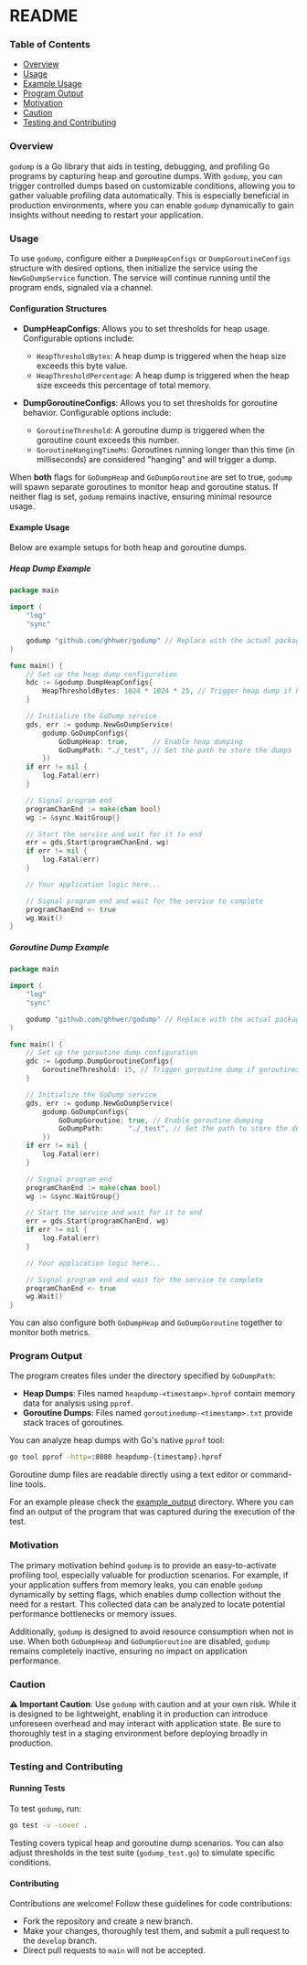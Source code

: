 # README

### Table of Contents
- [Overview](#overview)
- [Usage](#usage)
- [Example Usage](#example-usage)
- [Program Output](#program-output)
- [Motivation](#motivation)
- [Caution](#caution)
- [Testing and Contributing](#testing-and-contributing)

### Overview
`godump` is a Go library that aids in testing, debugging, and profiling Go programs by capturing heap and goroutine dumps. With `godump`, you can trigger controlled dumps based on customizable conditions, allowing you to gather valuable profiling data automatically. This is especially beneficial in production environments, where you can enable `godump` dynamically to gain insights without needing to restart your application.

### Usage
To use `godump`, configure either a `DumpHeapConfigs` or `DumpGoroutineConfigs` structure with desired options, then initialize the service using the `NewGoDumpService` function. The service will continue running until the program ends, signaled via a channel.

#### Configuration Structures
- **DumpHeapConfigs**: Allows you to set thresholds for heap usage. Configurable options include:
  - `HeapThresholdBytes`: A heap dump is triggered when the heap size exceeds this byte value.
  - `HeapThresholdPercentage`: A heap dump is triggered when the heap size exceeds this percentage of total memory.

- **DumpGoroutineConfigs**: Allows you to set thresholds for goroutine behavior. Configurable options include:
  - `GoroutineThreshold`: A goroutine dump is triggered when the goroutine count exceeds this number.
  - `GoroutineHangingTimeMs`: Goroutines running longer than this time (in milliseconds) are considered "hanging" and will trigger a dump.

When **both** flags for `GoDumpHeap` and `GoDumpGoroutine` are set to true, `godump` will spawn separate goroutines to monitor heap and goroutine status. If neither flag is set, `godump` remains inactive, ensuring minimal resource usage.

#### Example Usage
Below are example setups for both heap and goroutine dumps. 

##### Heap Dump Example
```go
package main

import (
	"log"
	"sync"

	godump "github.com/ghhwer/godump" // Replace with the actual package name
)

func main() {
	// Set up the heap dump configuration
	hdc := &godump.DumpHeapConfigs{
		HeapThresholdBytes: 1024 * 1024 * 25, // Trigger heap dump if heap exceeds 25 MB
	}

	// Initialize the GoDump service
	gds, err := godump.NewGoDumpService(
		godump.GoDumpConfigs{
			GoDumpHeap: true,      // Enable heap dumping
			GoDumpPath: "./_test", // Set the path to store the dumps
		})
	if err != nil {
		log.Fatal(err)
	}

	// Signal program end
	programChanEnd := make(chan bool)
	wg := &sync.WaitGroup{}

	// Start the service and wait for it to end
	err = gds.Start(programChanEnd, wg)
	if err != nil {
		log.Fatal(err)
	}

	// Your application logic here...

	// Signal program end and wait for the service to complete
	programChanEnd <- true
	wg.Wait()
}
```

##### Goroutine Dump Example
```go
package main

import (
	"log"
	"sync"

	godump "github.com/ghhwer/godump" // Replace with the actual package name
)

func main() {
	// Set up the goroutine dump configuration
	gdc := &godump.DumpGoroutineConfigs{
		GoroutineThreshold: 15, // Trigger goroutine dump if goroutines exceed this count
	}

	// Initialize the GoDump service
	gds, err := godump.NewGoDumpService(
		godump.GoDumpConfigs{
			GoDumpGoroutine: true, // Enable goroutine dumping
			GoDumpPath:      "./_test", // Set the path to store the dumps
		})
	if err != nil {
		log.Fatal(err)
	}

	// Signal program end
	programChanEnd := make(chan bool)
	wg := &sync.WaitGroup{}

	// Start the service and wait for it to end
	err = gds.Start(programChanEnd, wg)
	if err != nil {
		log.Fatal(err)
	}

	// Your application logic here...

	// Signal program end and wait for the service to complete
	programChanEnd <- true
	wg.Wait()
}
```

You can also configure both `GoDumpHeap` and `GoDumpGoroutine` together to monitor both metrics.

### Program Output
The program creates files under the directory specified by `GoDumpPath`:
- **Heap Dumps**: Files named `heapdump-<timestamp>.hprof` contain memory data for analysis using `pprof`.
- **Goroutine Dumps**: Files named `goroutinedump-<timestamp>.txt` provide stack traces of goroutines.

You can analyze heap dumps with Go's native `pprof` tool:
```bash
go tool pprof -http=:8080 heapdump-{timestamp}.hprof
```

Goroutine dump files are readable directly using a text editor or command-line tools.

For an example please check the [example_output](example_output) directory. Where you can find an output of the program that was captured during the execution of the test.

### Motivation
The primary motivation behind `godump` is to provide an easy-to-activate profiling tool, especially valuable for production scenarios. For example, if your application suffers from memory leaks, you can enable `godump` dynamically by setting flags, which enables dump collection without the need for a restart. This collected data can be analyzed to locate potential performance bottlenecks or memory issues.

Additionally, `godump` is designed to avoid resource consumption when not in use. When both `GoDumpHeap` and `GoDumpGoroutine` are disabled, `godump` remains completely inactive, ensuring no impact on application performance.

### Caution
**⚠️ Important Caution**: Use `godump` with caution and at your own risk. While it is designed to be lightweight, enabling it in production can introduce unforeseen overhead and may interact with application state. Be sure to thoroughly test in a staging environment before deploying broadly in production.

### Testing and Contributing
#### Running Tests
To test `godump`, run:
```bash
go test -v -cover .
```
Testing covers typical heap and goroutine dump scenarios. You can also adjust thresholds in the test suite (`godump_test.go`) to simulate specific conditions.

#### Contributing
Contributions are welcome! Follow these guidelines for code contributions:
- Fork the repository and create a new branch.
- Make your changes, thoroughly test them, and submit a pull request to the `develop` branch.
- Direct pull requests to `main` will not be accepted.
